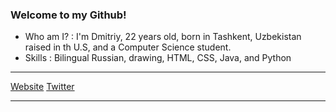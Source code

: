 ### Welcome to my Github!

- Who am I? : I'm Dmitriy, 22 years old, born in Tashkent, Uzbekistan raised in th U.S, and a Computer Science student.
- Skills : Bilingual Russian, drawing, HTML, CSS, Java, and Python
***
[Website](https://www.dhotspot.xyz) [Twitter](https://www.twitter.com/DmitriyShumkin)
***
